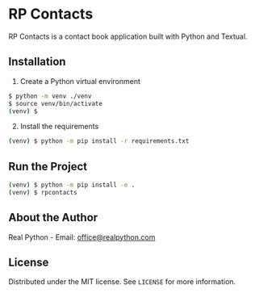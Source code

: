 # RP Contacts

RP Contacts is a contact book application built with Python and Textual.

## Installation

1. Create a Python virtual environment

```sh
$ python -m venv ./venv
$ source venv/bin/activate
(venv) $
```

2. Install the requirements

```sh
(venv) $ python -m pip install -r requirements.txt
```

## Run the Project

```sh
(venv) $ python -m pip install -e .
(venv) $ rpcontacts
```

## About the Author

Real Python - Email: office@realpython.com

## License

Distributed under the MIT license. See `LICENSE` for more information.